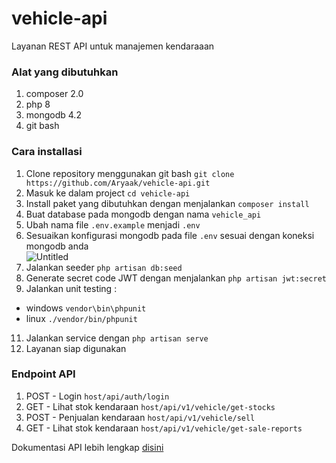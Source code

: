 # vehicle-api
Layanan REST API untuk manajemen kendaraaan

### Alat yang dibutuhkan
1. composer 2.0
2. php 8
3. mongodb 4.2
4. git bash

### Cara installasi
1. Clone repository menggunakan git bash  `git clone https://github.com/Aryaak/vehicle-api.git`
2. Masuk ke dalam project `cd vehicle-api`
3. Install paket yang dibutuhkan dengan menjalankan `composer install`
4. Buat database pada mongodb dengan nama `vehicle_api`
5. Ubah nama file `.env.example` menjadi `.env`
6. Sesuaikan konfigurasi mongodb pada file `.env` sesuai dengan koneksi mongodb anda <br>
![Untitled](https://user-images.githubusercontent.com/55610152/168071383-ce37137d-d439-4090-8425-1bcf52076a73.png)
8. Jalankan seeder `php artisan db:seed`
9. Generate secret code JWT dengan menjalankan `php artisan jwt:secret`
10. Jalankan unit testing :
   - windows `vendor\bin\phpunit`
   - linux `./vendor/bin/phpunit` 
11. Jalankan service dengan `php artisan serve`
12. Layanan siap digunakan

### Endpoint API
1. POST - Login `host/api/auth/login`
2. GET - Lihat stok kendaraan `host/api/v1/vehicle/get-stocks`
3. POST - Penjualan kendaraan `host/api/v1/vehicle/sell`
4. GET - Lihat stok kendaraan `host/api/v1/vehicle/get-sale-reports`

Dokumentasi API lebih lengkap [disini](https://documenter.getpostman.com/view/11372299/UyxhkmT7)
